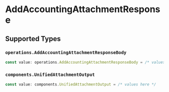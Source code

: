 # AddAccountingAttachmentResponse


## Supported Types

### `operations.AddAccountingAttachmentResponseBody`

```typescript
const value: operations.AddAccountingAttachmentResponseBody = /* values here */
```

### `components.UnifiedAttachmentOutput`

```typescript
const value: components.UnifiedAttachmentOutput = /* values here */
```

